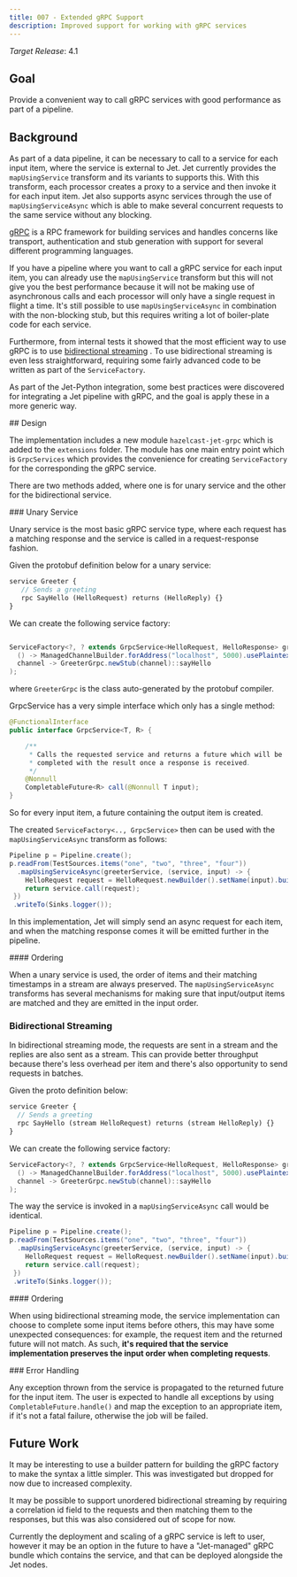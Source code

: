 ```yaml
---
title: 007 - Extended gRPC Support
description: Improved support for working with gRPC services
---
```


*Target Release*: 4.1

## Goal

Provide a convenient way to call gRPC services with good performance
as part of a pipeline.

## Background

As part of a data pipeline, it can be necessary to call to a service for
each input item, where the service is external to Jet. Jet currently
provides the `mapUsingService` transform and its variants to supports
this. With this transform, each processor creates a proxy to a
service and then invoke it for each input item. Jet also supports async
services through the use of `mapUsingServiceAsync` which is able to make
several concurrent requests to the same service without any blocking.

[gRPC](https://grpc.io) is a RPC framework for building services and
handles concerns like transport, authentication and stub generation
with support for several different programming languages.

If you have a pipeline where you want to call a gRPC service for each
input item, you can already use the `mapUsingService` transform but this
will not give you the best performance because it will not be making use
of asynchronous calls and each processor will only have a single request
in flight a time. It's still possible to use `mapUsingServiceAsync` in
combination with the non-blocking stub, but this requires writing a lot
of boiler-plate code for each service.

Furthermore, from internal tests it showed that the most efficient way
to use gRPC is to use [bidirectional
streaming](https://grpc.io/docs/guides/concepts/#bidirectional-streaming-rpc)
. To use bidirectional streaming is even less straightforward, requiring
some fairly advanced code to be written as part of the `ServiceFactory`.

As part of the Jet-Python integration, some best practices were
discovered for integrating a Jet pipeline with gRPC, and the goal is
apply these in a more generic way.

## Design

The implementation includes a new module `hazelcast-jet-grpc` which
is added to the `extensions` folder. The module has one main entry
point which is `GrpcServices` which provides the convenience for
creating `ServiceFactory` for the corresponding the gRPC service.

There are two methods added, where one is for unary service and the
other for the bidirectional service.

### Unary Service

Unary service is the most basic gRPC service type, where each request
has a matching response and the service is called in a request-response
fashion.

Given the protobuf definition below for a unary service:

```proto
service Greeter {
   // Sends a greeting
   rpc SayHello (HelloRequest) returns (HelloReply) {}
}
```

We can create the following service factory:

```java

ServiceFactory<?, ? extends GrpcService<HelloRequest, HelloResponse> greeterService = unaryService(
  () -> ManagedChannelBuilder.forAddress("localhost", 5000).usePlaintext(),
  channel -> GreeterGrpc.newStub(channel)::sayHello
);
```

where `GreeterGrpc` is the class auto-generated by the protobuf
compiler.

GrpcService has a very simple interface which only has a single method:

```java
@FunctionalInterface
public interface GrpcService<T, R> {

    /**
     * Calls the requested service and returns a future which will be
     * completed with the result once a response is received.
     */
    @Nonnull
    CompletableFuture<R> call(@Nonnull T input);
}
```

So for every input item, a future containing the output item is created.

The created `ServiceFactory<.., GrpcService>` then can be used with the
`mapUsingServiceAsync` transform as follows:

```java
Pipeline p = Pipeline.create();
p.readFrom(TestSources.items("one", "two", "three", "four"))
  .mapUsingServiceAsync(greeterService, (service, input) -> {
    HelloRequest request = HelloRequest.newBuilder().setName(input).build();
    return service.call(request);
 })
 .writeTo(Sinks.logger());
```

In this implementation, Jet will simply send an async request for each
item, and when the matching response comes it will be emitted further
in the pipeline.

#### Ordering

When a unary service is used, the order of items and their matching
timestamps in a stream are always preserved. The `mapUsingServiceAsync`
transforms has several mechanisms for making sure that input/output
items are matched and they are emitted in the input order.

### Bidirectional Streaming

In bidirectional streaming mode, the requests are sent in a stream and
the replies are also sent as a stream. This can provide better
throughput because there's less overhead per item and there's also
opportunity to send requests in batches.

Given the proto definition below:

```proto
service Greeter {
  // Sends a greeting
  rpc SayHello (stream HelloRequest) returns (stream HelloReply) {}
}
```

We can create the following service factory:

```java
ServiceFactory<?, ? extends GrpcService<HelloRequest, HelloResponse> greeterService = bidirectionalStreamingService(
  () -> ManagedChannelBuilder.forAddress("localhost", 5000).usePlaintext(),
  channel -> GreeterGrpc.newStub(channel)::sayHello
);
```

The way the service is invoked in a `mapUsingServiceAsync` call would
be identical.

```java
Pipeline p = Pipeline.create();
p.readFrom(TestSources.items("one", "two", "three", "four"))
  .mapUsingServiceAsync(greeterService, (service, input) -> {
    HelloRequest request = HelloRequest.newBuilder().setName(input).build();
    return service.call(request);
 })
 .writeTo(Sinks.logger());
```

#### Ordering

When using bidirectional streaming mode, the service implementation can
choose to complete some input items before others, this may have some
unexpected consequences: for example, the request item and the returned
future will not match. As such, **it's required that the service
implementation preserves the input order when completing requests**.

### Error Handling

Any exception thrown from the service is propagated to the returned
future for the input item. The user is expected to handle all exceptions
by using `CompletableFuture.handle()` and map the exception to an
appropriate item, if it's not a fatal failure, otherwise the job will
be failed.

## Future Work

It may be interesting to use a builder pattern for building the gRPC
factory to make the syntax a little simpler. This was investigated but
dropped for now due to increased complexity.

It may be possible to support unordered bidirectional streaming by
requiring a correlation id field to the requests and then matching them
to the responses, but this was also considered out of scope for now.

Currently the deployment and scaling of a gRPC service is left to user,
however it may be an option in the future to have a "Jet-managed" gRPC
bundle which contains the service, and that can be deployed alongside
the Jet nodes.